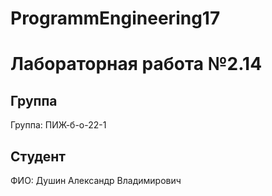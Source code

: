 # ProgrammEngineering17

# Лабораторная работа №2.14
## Группа
Группа: ПИЖ-б-о-22-1

## Студент
ФИО: Душин Александр Владимирович
